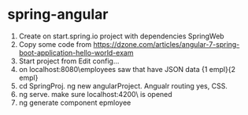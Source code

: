 # spring-angular
1. Create on start.spring.io project with dependencies SpringWeb
2. Copy some code from https://dzone.com/articles/angular-7-spring-boot-application-hello-world-exam
3. Start project from Edit config...
4. on localhost:8080\employees saw that have JSON data {1 empl}{2 empl}
5. cd SpringProj. ng new angularProject. Angualr routing yes, CSS.
6. ng serve. make sure localhost:4200\ is opened
7. ng generate component epmloyee
